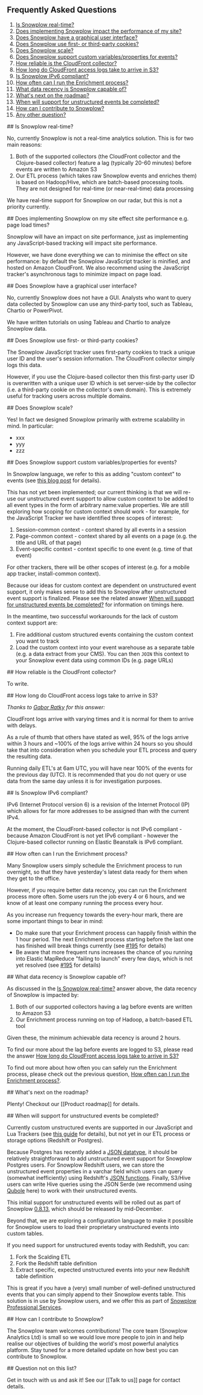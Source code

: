 ## Frequently Asked Questions

1. [Is Snowplow real-time?](#rt)
2. [Does implementing Snowplow impact the performance of my site?](#performance)
3. [Does Snowplow have a graphical user interface?](#gui)
4. [Does Snowplow use first- or third-party cookies?](#cookies)
5. [Does Snowplow scale?](#scalability)
6. [Does Snowplow support custom variables/properties for events?](#customcontext)
7. [How reliable is the CloudFront collector?](#cfreliability)
8. [How long do CloudFront access logs take to arrive in S3?](#cfs3lag)
9. [Is Snowplow IPv6 compliant?](#ipv6)
10. [How often can I run the Enrichment process?](#enrichmentfreq)
11. [What data recency is Snowplow capable of?](#recency)
12. [What's next on the roadmap?](#roadmap)
13. [When will support for unstructured events be completed?](#unstructtimeline)
14. [How can I contribute to Snowplow?](#contribute)
15. [Any other question?](#otherq)

<a name="rt"/>
## Is Snowplow real-time?

No, currently Snowplow is not a real-time analytics solution. This is for two main reasons:

1. Both of the supported collectors (the CloudFront collector and the Clojure-based collector) feature a lag (typically 20-60 minutes) before events are written to Amazon S3
2. Our ETL process (which takes raw Snowplow events and enriches them) is based on Hadoop/Hive, which are batch-based processing tools. They are not designed for real-time (or near-real-time) data processing

We have real-time support for Snowplow on our radar, but this is not a priority currently.

<a name="performance"/>
## Does implementing Snowplow on my site effect site performance e.g. page load times?

Snowplow will have an impact on site performance, just as implementing any JavaScript-based tracking will impact site performance.

However, we have done everything we can to minimise the effect on site performance: by default the Snowplow JavaScript tracker is minified, and hosted on Amazon CloudFront. We also recommend using the JavaScript tracker's asynchronous tags to minimize impact on page load.

<a name="gui"/>
## Does Snowplow have a graphical user interface?

No, currently Snowplow does not have a GUI. Analysts who want to query data collected by Snowplow can use any third-party tool, such as Tableau, Chartio or PowerPivot.

We have written tutorials on using Tableau and Chartio to analyze Snowplow data.

<a name="cookies"/>
## Does Snowplow use first- or third-party cookies?

The Snowplow JavaScript tracker uses first-party cookies to track a unique user ID and the user's session information. The CloudFront collector simply logs this data.

However, if you use the Clojure-based collector then this first-party user ID is overwritten with a unique user ID which is set server-side by the collector (i.e. a third-party cookie on the collector's own domain). This is extremely useful for tracking users across multiple domains.

<a name="scalability"/>
## Does Snowplow scale?

Yes! In fact we designed Snowplow primarily with extreme scalability in mind. In particular:

* xxx
* yyy
* zzz

<a name="customcontext"/>
## Does Snowplow support custom variables/properties for events?

In Snowplow language, we refer to this as adding "custom context" to events (see [this blog post](http://snowplowanalytics.com/blog/2013/08/12/towards-universal-event-analytics-building-an-event-grammar/) for details).

This has not yet been implemented; our current thinking is that we will re-use our unstructured event support to allow custom context to be added to all event types in the form of arbitrary name:value properties. We are still exploring how scoping for custom context should work - for example, for the JavaScript Tracker we have identified three scopes of interest:

1. Session-common context - context shared by all events in a session
2. Page-common context - context shared by all events on a page (e.g. the title and URL of that page)
3. Event-specific context - context specific to one event (e.g. time of that event)

For other trackers, there will be other scopes of interest (e.g. for a mobile app tracker, install-common context).

Because our ideas for custom context are dependent on unstructured event support, it only makes sense to add this to Snowplow after unstructured event support is finalized. Please see the related answer [When will support for unstructured events be completed?](#unstructtimeline) for information on timings here.

In the meantime, two successful workarounds for the lack of custom context support are:

1. Fire additional custom structured events containing the custom context you want to track
2. Load the custom context into your event warehouse as a separate table (e.g. a data extract from your CMS). You can then `JOIN` this context to your Snowplow event data using common IDs (e.g. page URLs)

<a name="cfreliability"/>
## How reliable is the CloudFront collector?

To write.

<a name="cfs3lag"/>
## How long do CloudFront access logs take to arrive in S3?

_Thanks to [Gabor Ratky](https://github.com/rgabo) for this answer:_

CloudFront logs arrive with varying times and it is normal for them to arrive with delays.

As a rule of thumb that others have stated as well, 95% of the logs arrive within 3 hours and ~100% of the logs arrive within 24 hours so you should take that into consideration when you schedule your ETL process and query the resulting data. 

Running daily ETL's at 6am UTC, you will have near 100% of the events for the previous day (UTC). It is recommended that you do not query or use data from the same day unless it is for investigation purposes.

<a name="ipv6"/>
## Is Snowplow IPv6 compliant?

IPv6 (Internet Protocol version 6) is a revision of the Internet Protocol (IP) which allows for far more addresses to be assigned than with the current IPv4.

At the moment, the CloudFront-based collector is not IPv6 compliant - because Amazon CloudFront is not yet IPv6 compliant - however the Clojure-based collector running on Elastic Beanstalk is IPv6 compliant.

<a name="enrichmentfreq">
## How often can I run the Enrichment process?

Many Snowplow users simply schedule the Enrichment process to run overnight, so that they have yesterday's latest data ready for them when they get to the office.

However, if you require better data recency, you can run the Enrichment process more often. Some users run the job every 4 or 6 hours, and we know of at least one company running the process every hour.

As you increase run frequency towards the every-hour mark, there are some important things to bear in mind:

* Do make sure that your Enrichment process can happily finish within the 1 hour period. The next Enrichment process starting before the last one has finished will break things currently (see [#195](https://github.com/snowplow/snowplow/issues/195) for details)
* Be aware that more frequent runs increases the chance of you running into Elastic MapReduce "failing to launch" every few days, which is not yet resolved (see [#195](https://github.com/snowplow/snowplow/issues/195) for details)

<a name="recency"/>
## What data recency is Snowplow capable of?

As discussed in the [Is Snowplow real-time?](#rt) answer above, the data recency of Snowplow is impacted by:

1. Both of our supported collectors having a lag before events are written to Amazon S3
2. Our Enrichment process running on top of Hadoop, a batch-based ETL tool

Given these, the minimum achievable data recency is around 2 hours.

To find our more about the lag before events are logged to S3, please read the answer [How long do CloudFront access logs take to arrive in S3?](#cfs3lag)

To find out more about how often you can safely run the Enrichment process, please check out the previous question, [How often can I run the Enrichment process?](#enrichmentfreq).

<a name="roadmap"/>
## What's next on the roadmap?

Plenty! Checkout our [[Product roadmap]] for details.

<a name="unstructtimeline"/>
## When will support for unstructured events be completed?

Currently custom unstructured events are supported in our JavaScript and Lua Trackers (see [this guide](http://snowplowanalytics.com/blog/2013/05/14/snowplow-unstructured-events-guide/) for details), but not yet in our ETL process or storage options (Redshift or Postgres).

Because Postgres has recently added a [JSON datatype](http://wiki.postgresql.org/wiki/What's_new_in_PostgreSQL_9.2#JSON_datatype), it should be relatively straightforward to add unstructured event support for Snowplow Postgres users. For Snowplow Redshift users, we can store the unstructured event properties in a varchar field which users can query (somewhat inefficiently) using Redshift's [JSON functions](http://docs.aws.amazon.com/redshift/latest/dg/json-functions.html). Finally, S3/Hive users can write Hive queries using the JSON Serde (we recommend using [Qubole](http://www.qubole.com/) here) to work with their unstructured events. 

This initial support for unstructured events will be rolled out as part of Snowplow [0.8.13](https://github.com/snowplow/snowplow/issues?milestone=29&page=1&state=open), which should be released by mid-December.

Beyond that, we are exploring a configuration language to make it possible for Snowplow users to load their proprietary unstructured events into custom tables.

If you need support for unstructured events today with Redshift, you can:

1. Fork the Scalding ETL
2. Fork the Redshift table definition
3. Extract specific, expected unstructured events into your new Redshift table definition

This is great if you have a (very) small number of well-defined unstructured events that you can simply append to their Snowplow events table. This solution is in use by Snowplow users, and we offer this as part of [Snowplow Professional Services](http://snowplowanalytics.com/services/pipelines.html).

<a name="contribute" />
## How can I contribute to Snowplow?

The Snowplow team welcomes contributions! The core team (Snowplow Analytics Ltd) is small so we would love more people to join in and help realise our objectives of building the world's most powerful analytics platform. Stay tuned for a more detailed update on how best you can contribute to Snowplow. 

<a name="otherq">
## Question not on this list?

Get in touch with us and ask it! See our [[Talk to us]] page for contact details.